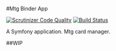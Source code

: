 #Mtg Binder App

[![Scrutinizer Code Quality](https://scrutinizer-ci.com/g/EricDupertuis/mtg/badges/quality-score.png?b=master)](https://scrutinizer-ci.com/g/EricDupertuis/mtg/?branch=master)  [![Build Status](https://scrutinizer-ci.com/g/EricDupertuis/mtg/badges/build.png?b=master)](https://scrutinizer-ci.com/g/EricDupertuis/mtg/build-status/master)

A Symfony application.
Mtg card manager.

##WIP